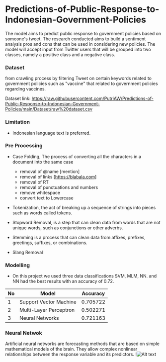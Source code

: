 # Predictions-of-Public-Response-to-Indonesian-Government-Policies

The model aims to predict public response to government policies based on someone's tweet. The research conducted aims to build a sentiment analysis pros and cons that can be used in considering new policies. The model will accept input from Twitter users that will be grouped into two classes, namely a positive class and a negative class.


### Dataset
from crawling process by filtering Tweet on certain keywords related to government policies such as "vaccine" that related to government policies regarding vaccines.

Dataset link: https://raw.githubusercontent.com/PutriAW/Predictions-of-Public-Response-to-Indonesian-Government-Policies/main/Dataset/raw%20dataset.csv


### Limitation
 * Indonesian language text is preferred.


### Pre Processing
  * Case Folding, The process of converting all the characters in a document into the same case
       - removal of @name [mention]
       - removal of links [https://blabala.com]
       - removal of RT
       - removal of punctuations and numbers
       - remove whitespace
       - convert text to Lowercase

  * Tokenization, the act of breaking up a sequence of strings into pieces such as words called tokens. 

  * Stopword Removal, is a step that can clean data from words that are not unique words, such as conjunctions or other adverbs.
  * Stemming is a process that can clean data from affixes, prefixes, greetings, suffixes, or combinations.
  * Slang Removal

### Modelling
 * On this project we used three data classifications SVM, MLM, NN. and NN had the best results with an accuracy of 0.72.
 
| No     | Model                   | Accuracy  |
| ------ |------------------------ | ----------|
| 1      | Support Vector Machine  | 0.705722  |
| 2      | Multi-Layer Perceptron  | 0.502271  |
| 3      | Neural Networks         | 0.721163  |

### Neural Netwok
Artificial neural networks are forecasting methods that are based on simple mathematical models of the brain. They allow complex nonlinear relationships between the response variable and its predictors.
!![Alt text](https://miro.medium.com/max/700/1*VzfXxubCPfLHxxXZtFInUw.png)

